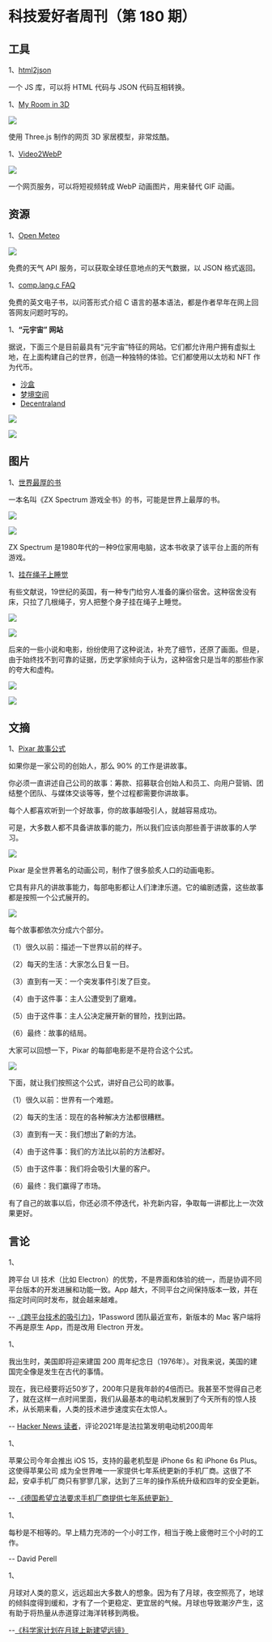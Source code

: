 # 科技爱好者周刊（第 180 期）

## 工具

1、[html2json](https://github.com/Jxck/html2json)

一个 JS 库，可以将 HTML 代码与 JSON 代码互相转换。

1、[My Room in 3D](https://my-room-in-3d.vercel.app/)

![](https://cdn.beekka.com/blogimg/asset/202109/bg2021091207.jpg)

使用 Three.js 制作的网页 3D 家居模型，非常炫酷。

1、[Video2WebP](https://video2webp.mattj.io/)

![](https://cdn.beekka.com/blogimg/asset/202109/bg2021091405.jpg)

一个网页服务，可以将短视频转成 WebP 动画图片，用来替代 GIF 动画。

## 资源

1、[Open Meteo](https://open-meteo.com/en/docs)

![](https://cdn.beekka.com/blogimg/asset/202109/bg2021091403.jpg)

免费的天气 API 服务，可以获取全球任意地点的天气数据，以 JSON 格式返回。

1、[comp.lang.c FAQ](http://c-faq.com/)

免费的英文电子书，以问答形式介绍 C 语言的基本语法，都是作者早年在网上回答网友问题时写的。

1、**“元宇宙” 网站** 

据说，下面三个是目前最具有“元宇宙”特征的网站。它们都允许用户拥有虚拟土地，在上面构建自己的世界，创造一种独特的体验。它们都使用以太坊和 NFT 作为代币。

- [沙盒](https://www.sandbox.game/cn/)
- [梦境空间](https://somniumspace.com/)
- [Decentraland](https://decentraland.org/)

![](https://cdn.beekka.com/blogimg/asset/202109/bg2021091409.jpg)

![](https://cdn.beekka.com/blogimg/asset/202109/bg2021091410.jpg)

## 图片

1、[世界最厚的书](https://twitter.com/JudgeDrokk/status/1424038060501700610)

一本名叫《ZX Spectrum 游戏全书》的书，可能是世界上最厚的书。

![](https://cdn.beekka.com/blogimg/asset/202108/bg2021080901.jpg)

![](https://cdn.beekka.com/blogimg/asset/202108/bg2021080902.jpg)

ZX Spectrum 是1980年代的一种9位家用电脑，这本书收录了该平台上面的所有游戏。

1、[挂在绳子上睡觉](https://mikedashhistory.com/2021/05/19/the-twopenny-hangover/)

有些文献说，19世纪的英国，有一种专门给穷人准备的廉价宿舍。这种宿舍没有床，只拉了几根绳子，穷人把整个身子挂在绳子上睡觉。

![](https://cdn.beekka.com/blogimg/asset/202108/bg2021080911.jpg)

![](https://cdn.beekka.com/blogimg/asset/202108/bg2021080912.jpg)

后来的一些小说和电影，纷纷使用了这种说法，补充了细节，还原了画面。但是，由于始终找不到可靠的证据，历史学家倾向于认为，这种宿舍只是当年的那些作家的夸大和虚构。

![](https://cdn.beekka.com/blogimg/asset/202108/bg2021080913.jpg)

![](https://cdn.beekka.com/blogimg/asset/202108/bg2021080914.jpg)

## 文摘

1、[Pixar 故事公式](https://startuppitch.substack.com/p/nail-your-startup-pitch-use-pixars)


如果你是一家公司的创始人，那么 90% 的工作是讲故事。 

你必须一直讲述自己公司的故事：筹款、招募联合创始人和员工、向用户营销、团结整个团队、与媒体交谈等等，整个过程都需要你讲故事。

每个人都喜欢听到一个好故事，你的故事越吸引人，就越容易成功。

可是，大多数人都不具备讲故事的能力，所以我们应该向那些善于讲故事的人学习。

![](https://cdn.beekka.com/blogimg/asset/202108/bg2021081506.jpg)

Pixar 是全世界著名的动画公司，制作了很多脍炙人口的动画电影。

它具有非凡的讲故事能力，每部电影都让人们津津乐道。它的编剧透露，这些故事都是按照一个公式展开的。

![](https://cdn.beekka.com/blogimg/asset/202108/bg2021081505.jpg)

每个故事都依次分成六个部分。

（1）很久以前：描述一下世界以前的样子。

（2）每天的生活：大家怎么日复一日。

（3）直到有一天：一个突发事件引发了巨变。

（4）由于这件事：主人公遭受到了磨难。

（5）由于这件事：主人公决定展开新的冒险，找到出路。

（6）最终：故事的结局。

大家可以回想一下，Pixar 的每部电影是不是符合这个公式。

![](https://cdn.beekka.com/blogimg/asset/202108/bg2021081507.jpg)

下面，就让我们按照这个公式，讲好自己公司的故事。

（1）很久以前：世界有一个难题。

（2）每天的生活：现在的各种解决方法都很糟糕。

（3）直到有一天：我们想出了新的方法。

（4）由于这件事：我们的方法比以前的方法都好。

（5）由于这件事：我们将会吸引大量的客户。

（6）最终：我们赢得了市场。

有了自己的故事以后，你还必须不停迭代，补充新内容，争取每一讲都比上一次效果更好。

## 言论

1、

跨平台 UI 技术（比如 Electron）的优势，不是界面和体验的统一，而是协调不同平台版本的开发进展和功能一致。App 越大，不同平台之间保持版本一致，并在指定时间同时发布，就会越来越难。

-- [《跨平台技术的吸引力》](https://allenpike.com/2021/gravity-of-cross-platform-apps)，1Password 团队最近宣布，新版本的 Mac 客户端将不再是原生 App，而是改用 Electron 开发。

1、

我出生时，美国即将迎来建国 200 周年纪念日（1976年）。对我来说，美国的建国完全像是发生在古代的事情。

现在，我已经要将近50岁了，200年只是我年龄的4倍而已。我甚至不觉得自己老了，就在这样一点时间里面，我们从最基本的电动机发展到了今天所有的惊人技术，从长期来看，人类的技术进步速度实在太惊人。

-- [Hacker News 读者](https://news.ycombinator.com/item?id=28420701)，评论2021年是法拉第发明电动机200周年

1、

苹果公司今年会推出 iOS 15，支持的最老机型是 iPhone 6s 和 iPhone 6s Plus。这使得苹果公司 成为全世界唯一一家提供七年系统更新的手机厂商。这很了不起，安卓手机厂商只有寥寥几家，达到了三年的操作系统升级和四年的安全更新。

-- [《德国希望立法要求手机厂商提供七年系统更新》](https://www.xda-developers.com/germany-smartphone-makers-7-years-software-updates/)

1、

每秒是不相等的。早上精力充沛的一个小时工作，相当于晚上疲倦时三个小时的工作。

-- David Perell

1、

月球对人类的意义，远远超出大多数人的想象。因为有了月球，夜空照亮了，地球的倾斜度得到缓和，才有了一个更稳定、更宜居的气候。月球也导致潮汐产生，这有助于将热量从赤道穿过海洋转移到两极。

--[《科学家计划在月球上新建望远镜》](https://www.salon.com/2021/09/05/scientists-say-a-telescope-on-the-moon-could-advance-physics-and-theyre-hoping-to-build-one/)

